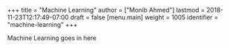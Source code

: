 +++
title = "Machine Learning"
author = ["Monib Ahmed"]
lastmod = 2018-11-23T12:17:49-07:00
draft = false
[menu.main]
  weight = 1005
  identifier = "machine-learning"
+++

Machine Learning goes in here
